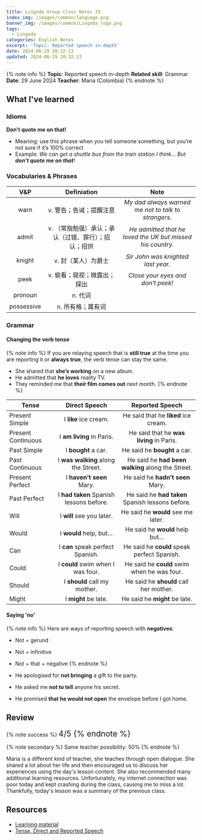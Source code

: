 ```yaml
---
title: Lingoda Group Class Notes 25
index_img: /images/common/language.png
banner_img: /images/common/Lingoda_logo.png
tags:
  - Lingoda
categories: English Notes
excerpt: 'Topic: Reported speech in-depth'
date: 2024-06-29 20:32:13
updated: 2024-06-29 20:32:13
---
```


{% note info %}
**Topic**: Reported speech in-depth
**Related skill**: Grammar  
**Date**: 29 June 2024
**Teacher**: Maria (Colombia)
{% endnote %}

## What I've learned

### Idioms
**Don’t quote me on that!**
- Meaning: use this phrase when you tell someone something, but you’re not sure if it’s 100%
correct
- Example: *We can get a shuttle bus from the train station I think… But **don’t quote me on that**!*

### Vocabularies & Phrases

|    V&P     |                     Definiation                     |                            Note                            |
| :--------: | :-------------------------------------------------: | :--------------------------------------------------------: |
|    warn    |               v.	警告；告诫；提醒注意               |    *My dad always warned me not to talk to strangers.*     |
|   admit    | v.	（常指勉强）承认；承认（过错、罪行）；招认；招供 | *He admitted that he loved the UK but missed his country.* |
|   knight   |                 v.	封（某人）为爵士                 |             *Sir John was knighted last year.*             |
|    peek    |             v.	偷看；窥视；微露出；探出             |             *Close your eyes and don't peek!*              |
|  pronoun   |                       n.	代词                       |                                                            |
| possessive |                  n.	所有格；属有词                  |                                                            |

### Grammar

#### Changing the verb tense
{% note info %}
If you are relaying speech that is **still true** at the time you are reporting it or **always true**, the verb tense can stay the same.

- She shared that **she’s working** on a new album.
- He admitted that **he loves** reality TV.
- They reminded me that **their film comes out** next month.
{% endnote %}

| Tense              |              Direct Speech              |                  Reported Speech                  |
| ------------------ | :-------------------------------------: | :-----------------------------------------------: |
| Present Simple     |          I **like** ice cream.          |       He said that he **liked** ice cream.        |
| Present Continuous |        I **am living** in Paris.        |     He said that he **was living** in Paris.      |
| Past Simple        |           I **bought** a car.           |           He said he **bought** a car.            |
| Past Continuous    |   I **was walking** along the Street.   | He said he **had been walking** along the Street. |
| Present Perfect    |        I **haven’t seen** Mary.         |         He said he **hadn’t seen** Mary.          |
| Past Perfect       | I **had taken** Spanish lessons before. | He said he **had taken** Spanish lessons before.  |
| Will               |        I **will** see you later.        |        He said he **would** see me later.         |
| Would              |         I **would** help, but…          |          He said he **would** help but…           |
| Can                |    I **can** speak perfect Spanish.     |    He said he **could** speak perfect Spanish.    |
| Could              |    I **could** swim when I was four.    |    He said he **could** swim when he was four.    |
| Should             |      I **should** call my mother.       |      He said he **should** call her mother.       |
| Might              |          I **might** be late.           |           He said he **might** be late.           |

#### Saying 'no'
{% note info %}
Here are ways of reporting speech with **negatives**:

- Not + gerund 
- Not + infinitive 
- Not + that + negative 
{% endnote %}

- He apologised for **not bringing** a gift to the party.
- He asked me **not to tell** anyone his secret.
- He promised **that he would not open** the envelope before I got home.

## Review

{% note success %}
<span style="font-size:1.5em;">
4/5
<span>
{% endnote %}

{% note secondary %}
<span style="font-size:1em;">
Same teacher possibility: 50%
<span>
{% endnote %}

Maria is a different kind of teacher, she teaches through open dialogue. She shared a lot about her life and then encouraged us to discuss her experiences using the day's lesson content. She also recommended many additional learning resources. Unfortunately, my internet connection was poor today and kept crashing during the class, causing me to miss a lot. Thankfully, today's lesson was a summary of the previous class.

## Resources
- [Learning material](https://learn.lingoda.com/english/learning-materials/6670a8225c204/source/download)
- [Tense, Direct and Reported Speech](https://englishstudyhere.com/tenses/tense-direct-and-reported-speech/)
